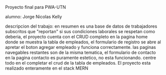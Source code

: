 Proyecto final para PWA-UTN

alumno: Jorge Nicolas Kelly

descripcion del trabajo: en resumen es una base de datos de trabajadores subscritos que "reportan" si sus condiciones laborales se respetan como deberia, el proyecto cuenta con el CRUD completo en la pagina home donde se muestra la tabla de empleados, el formulario de registro se abre al apretar el boton agregar empleado y funciona correctamente. las paginas navegables restantes son de la misma tematica, el formulario de contacto en la pagina contacto es puramente estetico, no esta funcionando. centre todo en el completar el crud de la tabla de empleados. El proyecto esta realizado enteramente en el stack MERN
